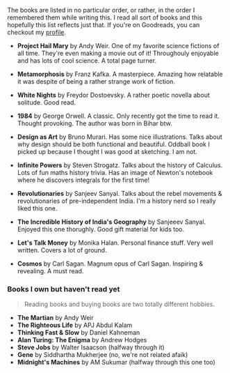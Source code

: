 The books are listed in no particular order, or rather, in the order I remembered them while writing this. I read all sort of books and this hopefully this list reflects just that. If you're on Goodreads, you can checkout my [profile](https://www.goodreads.com/amkhrjee).

- **Project Hail Mary** by Andy Weir. One of my favorite science fictions of all time. They're even making a movie out of it! Throughouly enjoyable and has lots of cool science. A total page turner.

- **Metamorphosis** by Franz Kafka. A masterpiece. Amazing how relatable it was despite of being a rather strange work of fiction.

- **White Nights** by Freydor Dostoevsky. A rather poetic novella about solitude. Good read.

- **1984** by George Orwell. A classic. Only recently got the time to read it. Thought provoking. The author was born in Bihar btw.

- **Design as Art** by Bruno Murari. Has some nice illustrations. Talks about why design should be both functional and beautiful. Oddball book I picked up because I thought I was good at sketching. I am not.

- **Infinite Powers** by Steven Strogatz. Talks about the history of Calculus. Lots of fun maths history trivia. Has an image of Newton's notebook where he discovers integrals for the first time!

- **Revolutionaries** by Sanjeev Sanyal. Talks about the rebel movements & revolutionaries of pre-independent India. I'm a history nerd so I really liked this one.

- **The Incredible History of India's Geography** by Sanjeeev Sanyal. Enjoyed this one thorughly. Good gift material for kids too.

- **Let's Talk Money** by Monika Halan. Personal finance stuff. Very well written. Covers a lot of ground.

- **Cosmos** by Carl Sagan. Magnum opus of Carl Sagan. Inspiring & revealing. A must read.

### Books I own but haven't read yet

> Reading books and buying books are two totally different hobbies.

- **The Martian** by Andy Weir
- **The Righteous Life** by APJ Abdul Kalam
- **Thinking Fast & Slow** by Daniel Kahneman
- **Alan Turing: The Enigma** by Andrew Hodges
- **Steve Jobs** by Walter Isaacson (halfway through it)
- **Gene** by Siddhartha Mukherjee (no, we're not related afaik)
- **Midnight's Machines** by AM Sukumar (halfway through this one too)
